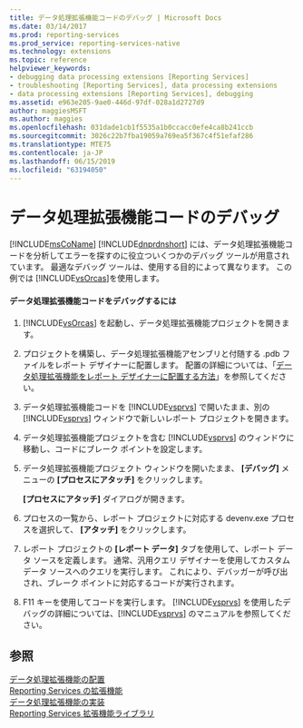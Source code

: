 ```yaml
---
title: データ処理拡張機能コードのデバッグ | Microsoft Docs
ms.date: 03/14/2017
ms.prod: reporting-services
ms.prod_service: reporting-services-native
ms.technology: extensions
ms.topic: reference
helpviewer_keywords:
- debugging data processing extensions [Reporting Services]
- troubleshooting [Reporting Services], data processing extensions
- data processing extensions [Reporting Services], debugging
ms.assetid: e963e205-9ae0-446d-97df-028a1d2727d9
author: maggiesMSFT
ms.author: maggies
ms.openlocfilehash: 031dade1cb1f5535a1b0ccacc0efe4ca8b241ccb
ms.sourcegitcommit: 3026c22b7fba19059a769ea5f367c4f51efaf286
ms.translationtype: MTE75
ms.contentlocale: ja-JP
ms.lasthandoff: 06/15/2019
ms.locfileid: "63194050"
---
```

# <a name="debugging-data-processing-extension-code"></a>データ処理拡張機能コードのデバッグ
  [!INCLUDE[msCoName](../../../includes/msconame-md.md)] [!INCLUDE[dnprdnshort](../../../includes/dnprdnshort-md.md)] には、データ処理拡張機能コードを分析してエラーを探すのに役立ついくつかのデバッグ ツールが用意されています。 最適なデバッグ ツールは、使用する目的によって異なります。 この例では [!INCLUDE[vsOrcas](../../../includes/vsorcas-md.md)]を使用します。  
  
#### <a name="to-debug-your-data-processing-extension-code"></a>データ処理拡張機能コードをデバッグするには  
  
1.  [!INCLUDE[vsOrcas](../../../includes/vsorcas-md.md)] を起動し、データ処理拡張機能プロジェクトを開きます。  
  
2.  プロジェクトを構築し、データ処理拡張機能アセンブリと付随する .pdb ファイルをレポート デザイナーに配置します。 配置の詳細については、「[データ処理拡張機能をレポート デザイナーに配置する方法](../../../reporting-services/extensions/data-processing/deploying-a-data-processing-extension-to-report-designer.md)」を参照してください。  
  
3.  データ処理拡張機能コードを [!INCLUDE[vsprvs](../../../includes/vsprvs-md.md)] で開いたまま、別の [!INCLUDE[vsprvs](../../../includes/vsprvs-md.md)] ウィンドウで新しいレポート プロジェクトを開きます。  
  
4.  データ処理拡張機能プロジェクトを含む [!INCLUDE[vsprvs](../../../includes/vsprvs-md.md)] のウィンドウに移動し、コードにブレーク ポイントを設定します。  
  
5.  データ処理拡張機能プロジェクト ウィンドウを開いたまま、 **[デバッグ]** メニューの **[プロセスにアタッチ]** をクリックします。  
  
     **[プロセスにアタッチ]** ダイアログが開きます。  
  
6.  プロセスの一覧から、レポート プロジェクトに対応する devenv.exe プロセスを選択して、 **[アタッチ]** をクリックします。  
  
7.  レポート プロジェクトの **[レポート データ]** タブを使用して、レポート データ ソースを定義します。 通常、汎用クエリ デザイナーを使用してカスタム データ ソースへのクエリを実行します。 これにより、デバッガーが呼び出され、ブレーク ポイントに対応するコードが実行されます。  
  
8.  F11 キーを使用してコードを実行します。 [!INCLUDE[vsprvs](../../../includes/vsprvs-md.md)] を使用したデバッグの詳細については、[!INCLUDE[vsprvs](../../../includes/vsprvs-md.md)] のマニュアルを参照してください。  
  
## <a name="see-also"></a>参照  
 [データ処理拡張機能の配置](../../../reporting-services/extensions/data-processing/deploying-a-data-processing-extension.md)   
 [Reporting Services の拡張機能](../../../reporting-services/extensions/reporting-services-extensions.md)   
 [データ処理拡張機能の実装](../../../reporting-services/extensions/data-processing/implementing-a-data-processing-extension.md)   
 [Reporting Services 拡張機能ライブラリ](../../../reporting-services/extensions/reporting-services-extension-library.md)  
  
  
